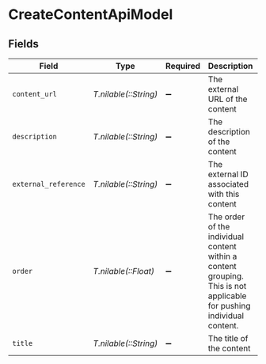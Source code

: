 # CreateContentApiModel


## Fields

| Field                                                                                                                 | Type                                                                                                                  | Required                                                                                                              | Description                                                                                                           | Example                                                                                                               |
| --------------------------------------------------------------------------------------------------------------------- | --------------------------------------------------------------------------------------------------------------------- | --------------------------------------------------------------------------------------------------------------------- | --------------------------------------------------------------------------------------------------------------------- | --------------------------------------------------------------------------------------------------------------------- |
| `content_url`                                                                                                         | *T.nilable(::String)*                                                                                                 | :heavy_minus_sign:                                                                                                    | The external URL of the content                                                                                       | https://www.youtube.com/watch?v=16873                                                                                 |
| `description`                                                                                                         | *T.nilable(::String)*                                                                                                 | :heavy_minus_sign:                                                                                                    | The description of the content                                                                                        | This video acts as learning content for software engineers.                                                           |
| `external_reference`                                                                                                  | *T.nilable(::String)*                                                                                                 | :heavy_minus_sign:                                                                                                    | The external ID associated with this content                                                                          | SOFTWARE-ENG-LV1-TRAINING-VIDEO-1                                                                                     |
| `order`                                                                                                               | *T.nilable(::Float)*                                                                                                  | :heavy_minus_sign:                                                                                                    | The order of the individual content within a content grouping. This is not applicable for pushing individual content. | 1                                                                                                                     |
| `title`                                                                                                               | *T.nilable(::String)*                                                                                                 | :heavy_minus_sign:                                                                                                    | The title of the content                                                                                              | Software Engineer Lv 1                                                                                                |